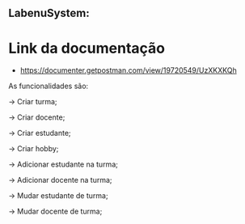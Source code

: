 ## LabenuSystem:

# Link da documentação
- https://documenter.getpostman.com/view/19720549/UzXKXKQh

As funcionalidades são:

→ Criar turma;

→ Criar docente;

→ Criar estudante;

→ Criar hobby;

→ Adicionar estudante na turma;

→ Adicionar docente na turma;

→ Mudar estudante de turma;

→ Mudar docente de turma;